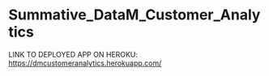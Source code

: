 # Summative_DataM_Customer_Analytics

LINK TO DEPLOYED APP ON HEROKU: https://dmcustomeranalytics.herokuapp.com/
